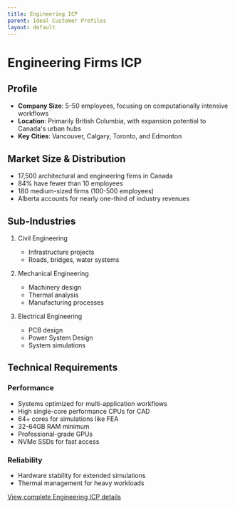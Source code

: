 ```yaml
---
title: Engineering ICP
parent: Ideal Customer Profiles
layout: default
---
```


# Engineering Firms ICP

## Profile

- **Company Size**: 5-50 employees, focusing on computationally intensive workflows
- **Location**: Primarily British Columbia, with expansion potential to Canada's urban hubs
- **Key Cities**: Vancouver, Calgary, Toronto, and Edmonton

## Market Size & Distribution
- 17,500 architectural and engineering firms in Canada
- 84% have fewer than 10 employees
- 180 medium-sized firms (100-500 employees)
- Alberta accounts for nearly one-third of industry revenues

## Sub-Industries

1. Civil Engineering
   - Infrastructure projects
   - Roads, bridges, water systems

2. Mechanical Engineering
   - Machinery design
   - Thermal analysis
   - Manufacturing processes

3. Electrical Engineering
   - PCB design
   - Power System Design
   - System simulations

## Technical Requirements

### Performance
- Systems optimized for multi-application workflows
- High single-core performance CPUs for CAD
- 64+ cores for simulations like FEA
- 32-64GB RAM minimum
- Professional-grade GPUs
- NVMe SSDs for fast access

### Reliability
- Hardware stability for extended simulations
- Thermal management for heavy workloads

[View complete Engineering ICP details](https://docs.google.com/document/d/engineering-icp)